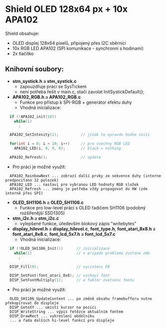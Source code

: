 # Shield OLED 128x64 px + 10x APA102

Shield obsahuje:
* OLED displej 128x64 pixelů, připojený přes I2C sběrnici
* 10x RGB LED APA102 (SPI komunikace - synchronní s hodinami)
* 2x tlačítko

## Knihovní soubory:
* **stm_systick.h** a **stm_systick.c**
  * zapouzdřuje práci se SysTickem
  * není potřeba řešit v main.c, stačí zavolat InitSystickDefault();
* **APA102_RGB.h** a **APA102_RGB.c**
  * Funkce pro přístup k SPI-RGB + generátor efektu duhy
  * Vhodná inicializace:
```C++
  if (!APA102_init(10))
    while(1)
      ;

  APA102_SetIntesity(1);          // jinak to opravdu hodne sviti

  for(int i = 0; i < 10; i++)     // pro vsechny RGB LED
    APA102_LED(i, 0, 0, 0);       // black = nothing

  APA102_Refresh();               // update
```
  * Pro práci je možné využít:
```
  APA102_RainbowNext ... zobrazí další prvky ze sekvence duhy (interne predpocitano 32 polozek)
  APA102_LED ... nastavi pro vybranou LED hodnoty RGB složek
  APA102_Refresh ... změny je potřeba vždy propagovat do HW (zde interně přes SPI)
```
* **OLED_SH1106.h** a **OLED_SH1106.c**
  * Funkce pro low-level práci s OLED řadičem SH1106 (podobný rozšířenější SSD1305)
* **stm_i2c.h** a **stm_i2c.c**
  * vylepšené funkce, úředevším blokový zápis "writebytes"
* **display_hilevel.h** a **display_hilevel.c**, **font_type.h**, **font_atari_8x8.h** a **font_atari_8x8.c**, **font_lcd_5x7.h** a **font_lcd_5x7.c**
  * Vhodná inicializace:
```C++
  if (!OLED_SH1106_Init())      // inicializace
    while(1)                    // v pripade problemu zustane zde
      ;

  DISP_Fill(0);                 // vycisteni FB

  DISP_SetFont(font_atari_8x8); // vzchoyi font
  DISP_SetFontMultiply(1);      // a faktor zvetseni fontu
```
  * Pro práci je možné využít:
```
  OLED_SH1106_UpdateContent ... po změně obsahu framebufferu nutno překopírovat do displeje
  DISP_GotoXY ... umístí kurzor na pozici
  DISP_WriteString ... výpis řetězce aktuálním fontem
  DISP_DrawRect ... vykreslení obdélníku
  ... a řada dalších hi-level funkcí pro displeje
```
